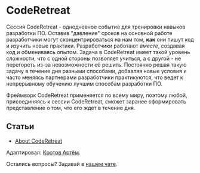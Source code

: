 # CodeRetreat

Сессия CodeRetreat - однодневное событие для тренировки навыков разработки ПО. Оставив "давление" сроков на основной работе разработчики могут сконцентрироваться на нам том, **как** они пишут код и изучить новые практики. Разработчики работают _вместе_, создавая код и обмениваясь опытом. Задача в CodeRetreat имеет такой уровень сложности, что с одной стороны позволяет учиться, а с другой - не перегореть из-за невозможности её решить. Постоянно решая такую задачу в течение дня разными способами, добавляя новые условия и часто меняясь партнерами разработчики практикуются, что ведет к непрерывному обучению лучшим способам разработки ПО.

Фреймворк CodeRetreat применяется по всему миру, поэтому любой, присоединяясь к сессии CodeRetreat, сможет заранее сформировать представление о том, что его ждет в течение дня.

## Статьи

- [About CodeRetreat](https://www.coderetreat.org/about/)

Адаптировал: [Кротов Артём](https://github.com/timmson).

Остались вопросы? Задавай в [нашем чате](https://t.me/technicalexcellenceru).

